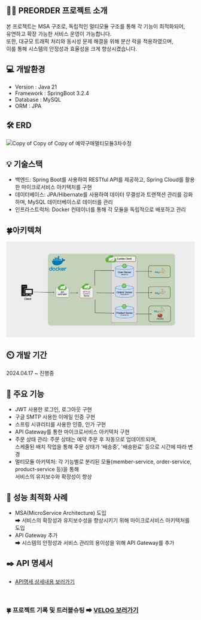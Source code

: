 👨‍🏫 PREORDER 프로젝트 소개
---
본 프로젝트는 MSA 구조로, 독립적인 멀티모듈 구조를 통해 각 기능이 최적화되어, <br> 유연하고 확장 가능한 서비스 운영이 가능합니다. 
<br>또한, 대규모 트래픽 처리와 동시성 문제 해결을 위해 분산 락을 적용하였으며, <br>이를 통해 시스템의 안정성과 효율성을 크게 향상시켰습니다.

💻 개발환경
---
* Version : Java 21
* Framework : SpringBoot 3.2.4
* Database : MySQL
* ORM : JPA


🛠 ERD
---
![Copy of Copy of Copy of 예약구매멀티모듈3차수정](https://github.com/hyunjeongeeee/preorder/assets/144875940/975eb6ae-dbc8-4402-8304-262d1e94ace7)

💡 기술스택
---
* 백엔드: Spring Boot를 사용하여 RESTful API를 제공하고, Spring Cloud를 활용한 마이크로서비스 아키텍처를 구현
* 데이터베이스: JPA/Hibernate를 사용하여 데이터 무결성과 트랜잭션 관리를 강화하며, MySQL 데이터베이스로 데이터를 관리
* 인프라스트럭처: Docker 컨테이너를 통해 각 모듈을 독립적으로 배포하고 관리


🍀아키텍쳐
--- 
![img_3.png](img_3.png)

⏲️ 개발 기간
---
2024.04.17 ~ 진행중

📌 주요 기능
---
* JWT 사용한 로그인, 로그아웃 구현
* 구글 SMTP 사용한 이메일 인증 구현
* 스프링 시큐리티를 사용한 인증, 인가 구현
* API Gateway를 통한 마이크로서비스 아키텍처 구현
* 주문 상태 관리: 주문 상태는 예약 주문 후 자동으로 업데이트되며, 
  <br>스케줄된 배치 작업을 통해 주문 상태가 '배송중', '배송완료' 등으로 시간에 따라 변경
* 멀티모듈 아키텍처: 각 기능별로 분리된 모듈(member-service, order-service, product-service 등)을 통해 
  <br>서비스의 유지보수와 확장성이 향상

🔎 성능 최적화 사례
---
* MSA(MicroService Architecture) 도입
  <br>➡ 서비스의 확장성과 유지보수성을 향상시키기 위해 마이크로서비스 아키텍처를 도입
* API Gateway 추가
  <br>➡ 시스템의 안정성과 서비스 관리의 용이성을 위해 API Gateway를 추가

✒️ API 명세서
---
* [API명세 상세내용 보러가기](https://sweet-number-410.notion.site/API-8c6bb12325a24c6fa1dc9fb2f031ae9e?pvs=4)
<br>

### 🍀 프로젝트 기록 및 트러블슈팅 ➡ [VELOG 보러가기](https://velog.io/@hyunjeong9592/series) 

